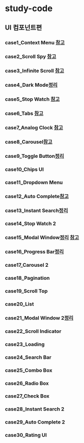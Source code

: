 # study-code
## UI 컴포넌트편
### case1_Context Menu <a href='https://github.com/mannue/study/tree/css/fastCampus/secretCode/case1_context_menu'>참고</a>
### case2_Scroll Spy <a href='https://github.com/mannue/study/blob/css/fastCampus/secretCode/case2_scroll_spy/memo.md'>참고</a>
### case3_Infinite Scroll <a href='https://github.com/mannue/study/blob/css/fastCampus/secretCode/case3_InfiniteScroll/memo.md'>참고</a>
### case4_Dark Mode<a href='https://github.com/hyo814/study-code/blob/main/secret/Darkmode.md'>정리</a>
### case5_Stop Watch <a href='https://www.notion.so/case-5-02a54e58c9894ca6ac576282853cde1d'>참고</a>
### case6_Tabs <a href='https://www.notion.so/Case6-Tabs-5662b3ab5ce54aacb96a0172097ef2c0'>참고</a>
### case7_Analog Clock <a href="https://github.com/mannue/study/blob/css/fastCampus/secretCode/case7_analog_clock/memo.md">참고</a>
### case8_Carousel<a href="https://github.com/hsw0905/study/tree/main/javascript/carousel">참고</a>
### case9_Toggle Button<a href='https://github.com/hyo814/study-code/blob/main/secret/Togglebutton.md'>정리</a>
### case10_Chips UI
### case11_Dropdown Menu
### case12_Auto Complete<a href='https://github.com/mannue/study/blob/css/fastCampus/secretCode/case12_auto_complete/memo.md'>참고</a>
### case13_Instant Search<a href='https://github.com/hyo814/study-code/edit/main/secret/Instant-Search.md'>정리</a>
### case14_Stop Watch 2
### case15_Modal Window<a href='https://github.com/hyo814/study-code/blob/main/secret/Modal.md'>정리</a>&nbsp;<a href="https://github.com/mannue/study/blob/css/fastCampus/secretCode/case15_modal_window/memo.md">참고</a>
### case16_Progress Bar<a href='https://github.com/hyo814/study-code/blob/main/secret/ProgressBar.md'>정리</a>
### case17_Carousel 2
### case18_Pagination
### case19_Scroll Top
### case20_List
### case21_Modal Window 2<a href='https://github.com/hyo814/study-code/blob/main/secret/Modal2.md'>정리</a>
### case22_Scroll Indicator
### case23_Loading
### case24_Search Bar
### case25_Combo Box
### case26_Radio Box
### case27_Check Box
### case28_Instant Search 2
### case29_Auto Complete 2
### case30_Rating UI
